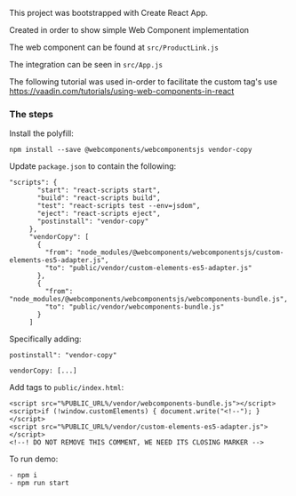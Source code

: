 This project was bootstrapped with Create React App.

Created in order to show simple Web Component implementation

The web component can be found at `src/ProductLink.js`

The integration can be seen in `src/App.js`

The following tutorial was used in-order to facilitate the custom tag's use
https://vaadin.com/tutorials/using-web-components-in-react

### The steps

Install the polyfill:
    
    npm install --save @webcomponents/webcomponentsjs vendor-copy
    
Update `package.json` to contain the following:
    
    
    "scripts": {
           "start": "react-scripts start",
           "build": "react-scripts build",
           "test": "react-scripts test --env=jsdom",
           "eject": "react-scripts eject",
           "postinstall": "vendor-copy"
         },
         "vendorCopy": [
           {
             "from": "node_modules/@webcomponents/webcomponentsjs/custom-elements-es5-adapter.js",
             "to": "public/vendor/custom-elements-es5-adapter.js"
           },
           {
             "from": "node_modules/@webcomponents/webcomponentsjs/webcomponents-bundle.js",
             "to": "public/vendor/webcomponents-bundle.js"
           }
         ]
    
Specifically adding: 
 
    postinstall": "vendor-copy"
    
    vendorCopy: [...]
 
Add tags to `public/index.html`:

    <script src="%PUBLIC_URL%/vendor/webcomponents-bundle.js"></script>
    <script>if (!window.customElements) { document.write("<!--"); }</script>
    <script src="%PUBLIC_URL%/vendor/custom-elements-es5-adapter.js"></script>
    <!--! DO NOT REMOVE THIS COMMENT, WE NEED ITS CLOSING MARKER -->

To run demo:

    - npm i
    - npm run start
   